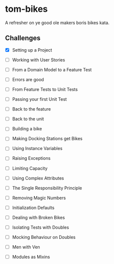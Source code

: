 # tom-bikes
A refresher on ye good ole makers boris bikes kata.

## Challenges

- [x] Setting up a Project
- [ ] Working with User Stories
- [ ] From a Domain Model to a Feature Test
- [ ] Errors are good
- [ ] From Feature Tests to Unit Tests
- [ ] Passing your first Unit Test
- [ ] Back to the feature
- [ ] Back to the unit
- [ ] Building a bike
- [ ] Making Docking Stations get Bikes
- [ ] Using Instance Variables
- [ ] Raising Exceptions
- [ ] Limiting Capacity
- [ ] Using Complex Attributes
- [ ] The Single Responsibility Principle
- [ ] Removing Magic Numbers
- [ ] Initialization Defaults
- [ ] Dealing with Broken Bikes
- [ ] Isolating Tests with Doubles
- [ ] Mocking Behaviour on Doubles
- [ ] Men with Ven
- [ ] Modules as Mixins

